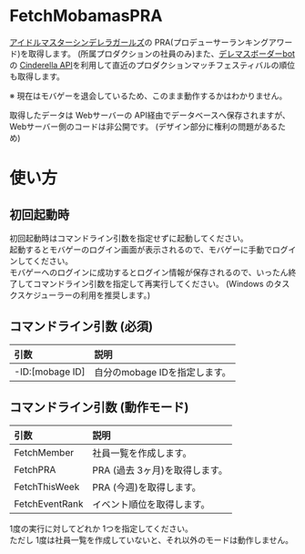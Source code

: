# FetchMobamasPRA
[アイドルマスターシンデレラガールズ](http://www.mbga.jp/_game_intro?game_id=12008305)の PRA(プロデューサーランキングアワード)を取得します。 (所属プロダクションの社員のみ)また、[デレマスボーダーbot](https://pink-check.school/)の [Cinderella API](https://pink-check.school/api/v1/index)を利用して直近のプロダクションマッチフェスティバルの順位も取得します。  
    
※ 現在はモバゲーを退会しているため、このまま動作するかはわかりません。  
  
取得したデータは Webサーバーの API経由でデータベースへ保存されますが、Webサーバー側のコードは非公開です。 (デザイン部分に権利の問題があるため) 
# 使い方
## 初回起動時
初回起動時はコマンドライン引数を指定せずに起動してください。  
起動するとモバゲーのログイン画面が表示されるので、モバゲーに手動でログインしてください。  
モバゲーへのログインに成功するとログイン情報が保存されるので、いったん終了してコマンドライン引数を指定して再実行してください。
(Windows のタスクスケジューラーの利用を推奨します。)

## コマンドライン引数 (必須)
| 引数            | 説明                         | 
|:----------------|:-----------------------------|
| -ID:[mobage ID] | 自分のmobage IDを指定します。|

## コマンドライン引数 (動作モード)
| 引数           | 説明                          | 
|:---------------|:------------------------------|
| FetchMember    | 社員一覧を作成します。        |
| FetchPRA       | PRA (過去 3ヶ月)を取得します。|
| FetchThisWeek  | PRA (今週)を取得します。      |
| FetchEventRank | イベント順位を取得します。    |

1度の実行に対してどれか 1つを指定してください。  
ただし 1度は社員一覧を作成していないと、それ以外のモードは動作しません。
